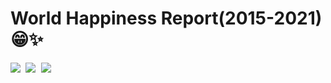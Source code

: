 # World Happiness Report(2015-2021) 😁✨

<kbd>
<img src="https://user-images.githubusercontent.com/29462447/92984723-e8d37f00-f4c9-11ea-9fee-374cd70f4d88.png" data-canonical-src="https://user-images.githubusercontent.com/29462447/92984723-e8d37f00-f4c9-11ea-9fee-374cd70f4d88.png"/> 
</kbd>

<kbd>
<img src="https://user-images.githubusercontent.com/29462447/112017913-132a8700-8b54-11eb-997c-6706b802efdf.png" data-canonical-src="https://user-images.githubusercontent.com/29462447/112017913-132a8700-8b54-11eb-997c-6706b802efdf.png"/> 
</kbd>

<kbd>
<img src="https://user-images.githubusercontent.com/29462447/112017919-14f44a80-8b54-11eb-87e7-b40f173e000a.png" data-canonical-src="https://user-images.githubusercontent.com/29462447/112017919-14f44a80-8b54-11eb-87e7-b40f173e000a.png"/> 
</kbd>


